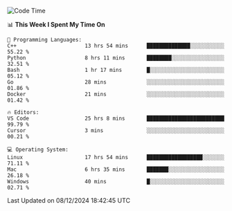
<!--START_SECTION:waka-->
![Code Time](http://img.shields.io/badge/Code%20Time-2%2C867%20hrs%2010%20mins-blue)

📊 **This Week I Spent My Time On** 

```text
💬 Programming Languages: 
C++                      13 hrs 54 mins      ██████████████░░░░░░░░░░░   55.22 % 
Python                   8 hrs 11 mins       ████████░░░░░░░░░░░░░░░░░   32.51 % 
Bash                     1 hr 17 mins        █░░░░░░░░░░░░░░░░░░░░░░░░   05.12 % 
Go                       28 mins             ░░░░░░░░░░░░░░░░░░░░░░░░░   01.86 % 
Docker                   21 mins             ░░░░░░░░░░░░░░░░░░░░░░░░░   01.42 % 

🔥 Editors: 
VS Code                  25 hrs 8 mins       █████████████████████████   99.79 % 
Cursor                   3 mins              ░░░░░░░░░░░░░░░░░░░░░░░░░   00.21 % 

💻 Operating System: 
Linux                    17 hrs 54 mins      ██████████████████░░░░░░░   71.11 % 
Mac                      6 hrs 35 mins       ███████░░░░░░░░░░░░░░░░░░   26.18 % 
Windows                  40 mins             █░░░░░░░░░░░░░░░░░░░░░░░░   02.71 % 
```


 Last Updated on 08/12/2024 18:42:45 UTC
<!--END_SECTION:waka-->


